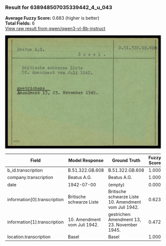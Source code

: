 ### Result for 638948507035339442_4_u_043
**Average Fuzzy Score:** 0.683 (higher is better)<br>
**Total Fields:** 6<br>
[View raw result from qwen/qwen3-vl-8b-instruct](https://github.com/RISE-UNIBAS/humanities_data_benchmark/blob/main/results/2025-10-24/T0335/request_T0335_638948507035339442_4_u_043.json)

<img src="https://github.com/RISE-UNIBAS/humanities_data_benchmark/blob/main/benchmarks/blacklist/images/638948507035339442_4_u_043.jpg?raw=true" alt="638948507035339442_4_u_043" width="600px">

| Field | Model Response | Ground Truth | Fuzzy Score | Match |
|-------|----------------|--------------|-------------|-------|
| b_id.transcription | B.51.322.GB.608 | B.51.322.GB.608 | 1.000 | ✅ |
| company.transcription | Beatus A.G. | Beatus A.G. | 1.000 | ✅ |
| date | 1942-07-00 | (empty) | 0.000 | ❌ |
| information[0].transcription | Britische schwarze Liste | Britische schwarze Liste<br>10. Amendment vom Juli 1942. | 0.623 | ❌ |
| information[1].transcription | 10. Amendment vom Juli 1942. | gestrichen:<br>Amendment 13, 23. November 1945. | 0.472 | ❌ |
| location.transcription | Basel | Basel | 1.000 | ✅ |

